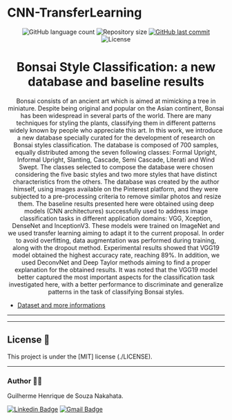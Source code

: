 # CNN-TransferLearning

<p align="center">
  <img alt="GitHub language count" src="https://img.shields.io/github/languages/count/GuilhermeNakahata/CNN-TransferLearning?color=%2304D361">

  <img alt="Repository size" src="https://img.shields.io/github/repo-size/GuilhermeNakahata/CNN-TransferLearning">
  
  <a href="https://github.com/GuilhermeNakahata/CNN-TransferLearning/commits/master">
    <img alt="GitHub last commit" src="https://img.shields.io/github/last-commit/GuilhermeNakahata/CNN-TransferLearning">
  </a>
    
   <img alt="License" src="https://img.shields.io/badge/license-MIT-brightgreen">
	

<h1 align="center">Bonsai Style Classification: a new database and baseline results</h1>

<p align="center"> Bonsai consists of an ancient art which is aimed at mimicking a tree in miniature. Despite being original and popular on the Asian continent, Bonsai has been widespread in several parts of the world. There are many techniques for styling the plants, classifying them in different patterns widely known by people who appreciate this art. In this work, we introduce a new database specially curated for the development of research on Bonsai styles classification. The database is composed of 700 samples, equally distributed among the seven following classes: Formal Upright, Informal Upright, Slanting, Cascade, Semi Cascade, Literati and Wind Swept. The classes selected to compose the database were chosen considering the five basic styles and two more styles that have distinct characteristics from the others. The database was created by the author himself, using images available on the Pinterest platform, and they were subjected to a pre-processing criteria to remove similar photos and resize them. The baseline results presented here were obtained using deep models (CNN architectures) successfully used to address image classification tasks in different application domains: VGG, Xception, DenseNet and InceptionV3. These models were trained on ImageNet and we used transfer learning aiming to adapt it to the current proposal. In order to avoid overfitting, data augmentation was performed during training, along with the dropout method. Experimental results showed that VGG19 model obtained the highest accuracy rate, reaching 89%. In addition, we used DeconvNet and Deep Taylor methods aiming to find a proper explanation for the obtained results. It was noted that the VGG19 model better captured the most important aspects for the classification task investigated here, with a better performance to discriminate and generalize patterns in the task of classifying Bonsai styles. </p>

- [Dataset and more informations][dataset]

---



[dataset]: https://sites.google.com/view/bonsaistyleclassification

---

## License 📝

This project is under the [MIT] license (./LICENSE).
	
---
	
### Author :technologist:

Guilherme Henrique de Souza Nakahata.

[![Linkedin Badge](https://img.shields.io/badge/-GuilhermeNakahata-blue?style=flat-square&logo=Linkedin&logoColor=white)](https://www.linkedin.com/in/guilherme-henrique-de-souza-nakahata-637459187/) 
[![Gmail Badge](https://img.shields.io/badge/-guilhermenakahata@gmail.com-c14438?style=flat-square&logo=Gmail&logoColor=white)](mailto:GuilhermeNakahata@gmail.com)
